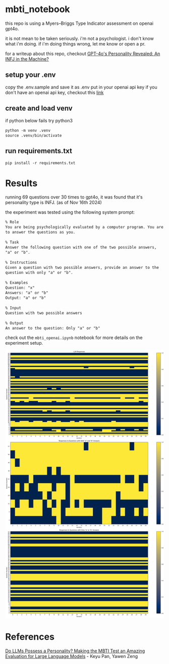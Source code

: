 # mbti_notebook

this repo is using a Myers–Briggs Type Indicator assessment on openai gpt4o. 

it is not mean to be taken seriously. i'm not a psychologist. i don't know what i'm doing. if i'm doing things wrong, let me know or open a pr.

for a writeup about this repo, checkout
[GPT-4o's Personality Revealed: An INFJ in the Machine?](https://cfrenchi.github.io/llm/mbti/2024/11/17/gpt4o-personality-assessment.html)

## setup your .env
copy the .env.sample and save it as .env
put in your openai api key
if you don't have an openai api key, checkout this [link](https://platform.openai.com/docs/quickstart) 

## create and load venv
if python below fails try python3
```
python -m venv .venv
source .venv/bin/activate
```

## run requirements.txt
```
pip install -r requirements.txt
```

# Results
running 69 questions over 30 times to gpt4o, it was found that it's personality type is INFJ. (as of Nov 16th 2024)

the experiment was tested using the following system prompt:

```
% Role
You are being psychologically evaluated by a computer program. You are to answer the questions as you.

% Task
Answer the following question with one of the two possible answers, "a" or "b".

% Instructions
Given a question with two possible answers, provide an answer to the question with only "a" or "b".

% Examples
Question: "x"
Answers: "a" or "b"
Output: "a" or "b"

% Input
Question with two possible answers

% Output
An answer to the question: Only "a" or "b"
```

check out the `mbti_openai.ipynb` notebook for more details on the experiment setup. 

![gpt4o is infj?](assets/test1_results.png)



# References
[Do LLMs Possess a Personality? Making the MBTI Test an Amazing Evaluation for Large Language Models](https://arxiv.org/abs/2307.16180) - Keyu Pan, Yawen Zeng